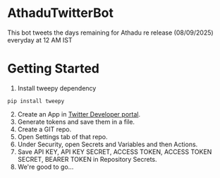 # AthaduTwitterBot

This bot tweets the days remaining for Athadu re release (08/09/2025) everyday at 12 AM IST

# Getting Started

1. Install  tweepy dependency
```
pip install tweepy
```
2. Create an App in [Twitter Developer portal](https://developer.x.com/en/portal/dashboard/).
3. Generate tokens and save them in a file.
4. Create a GIT repo.
5. Open Settings tab of that  repo.
6. Under Security, open Secrets and Variables and then Actions.
7. Save API KEY, API KEY SECRET, ACCESS TOKEN, ACCESS TOKEN SECRET, BEARER TOKEN in Repository Secrets.
8. We're good to go...

